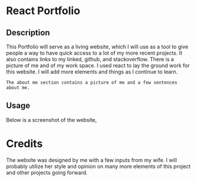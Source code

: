 # React Portfolio

## Description

This Portfolio will serve as a living website, which I will use as a tool to give people a way to have quick access to a lot of my more recent projects. It also contains links to my linked, github, and stackoverflow. There is a picture of me and of my work space. I used react to lay the ground work for this website. I will add more elements and things as I continue to learn. 

    The about me section contains a picture of me and a few sentences about me. 


## Usage
Below is a screenshot of the website, 


# Credits

The website was designed by me with a few inputs from my wife. I will probably utilize her style and opinion on many more elements of this project and other projects going forward. 
